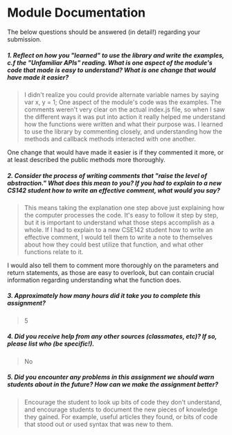 # Module Documentation

The below questions should be answered (in detail!) regarding your submission.

##### 1. Reflect on how you "learned" to use the library and write the examples, c.f the "Unfamiliar APIs" reading. What is one aspect of the module's code that made is easy to understand? What is one change that would have made it easier?
> I didn't realize you could provide alternate variable names by saying var x, y = 1; One aspect of the module's code was the examples. The comments weren't very clear on the actual index.js file, so when I saw the different ways it was put into action it really helped me understand how the functions were written and what their purpose was. I learned to use the library by commenting closely, and understanding how the methods and callback methods interacted with one another. 

One change that would have made it easier is if they commented it more, or at least described the public methods more thoroughly. 


##### 2. Consider the process of writing comments that "raise the level of abstraction." What does this mean to you? If you had to explain to a new CS142 student how to write an effective comment, what would you say? #####
> This means taking the explanation one step above just explaining how the computer processes the code. It's easy to follow it step by step, but it is important to understand what those steps accomplish as a whole. If I had to explain to a new CSE142 student how to write an effective comment, I would tell them to write a note to themselves about how they could best utilize that function, and what other functions relate to it.

I would also tell them to comment more thoroughly on the parameters and return statements, as those are easy to overlook, but can contain crucial information regarding understanding what the function does. 


##### 3. Approximately how many hours did it take you to complete this assignment? #####
> 5


##### 4. Did you receive help from any other sources (classmates, etc)? If so, please list who (be specific!). #####
> No


##### 5. Did you encounter any problems in this assignment we should warn students about in the future? How can we make the assignment better? #####
> Encourage the student to look up bits of code they don't understand, and encourage students to document the new pieces of knowledge they gained. For example, useful articles they found, or bits of code that stood out or used syntax that was new to them.